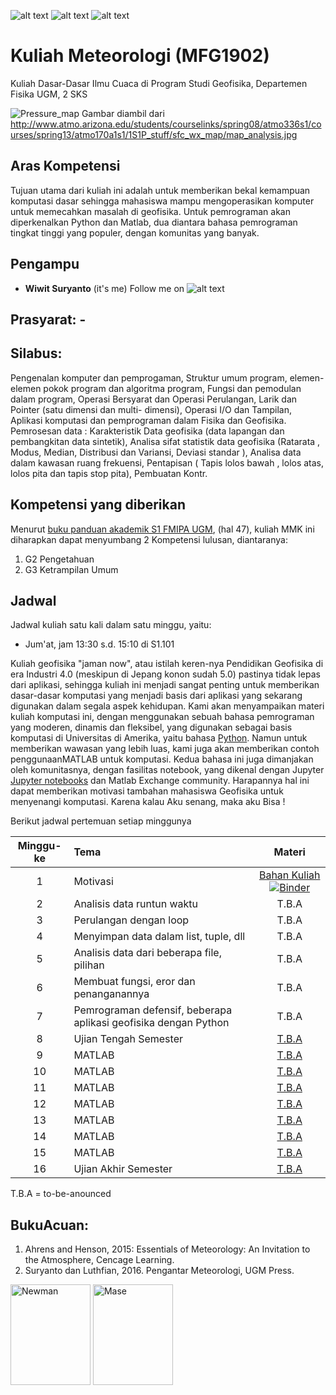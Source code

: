 ![alt text][1.1]
![alt text][2.1]
![alt text][3.1]

[1.1]: http://i.imgur.com/tXSoThF.png 
[2.1]: http://i.imgur.com/P3YfQoD.png 
[3.1]: http://i.imgur.com/yCsTjba.png 

# Kuliah Meteorologi (MFG1902)
Kuliah Dasar-Dasar Ilmu Cuaca di Program Studi Geofisika, Departemen Fisika UGM, 2 SKS

![Pressure_map](http://www.atmo.arizona.edu/students/courselinks/spring08/atmo336s1/courses/spring13/atmo170a1s1/1S1P_stuff/sfc_wx_map/map_analysis.jpg)
Gambar diambil dari http://www.atmo.arizona.edu/students/courselinks/spring08/atmo336s1/courses/spring13/atmo170a1s1/1S1P_stuff/sfc_wx_map/map_analysis.jpg
## Aras Kompetensi
Tujuan utama dari kuliah ini adalah untuk memberikan bekal kemampuan komputasi dasar sehingga mahasiswa mampu mengoperasikan komputer untuk memecahkan masalah di geofisika. Untuk pemrograman akan diperkenalkan Python dan Matlab, dua diantara bahasa pemrograman tingkat tinggi yang populer, dengan komunitas yang banyak. 

## Pengampu
- **Wiwit Suryanto** (it's me)
Follow me on ![alt text][1.1]

## Prasyarat: -
## **Silabus**: 
Pengenalan komputer dan pemprogaman, Struktur umum program, elemen-elemen pokok program dan algoritma program, Fungsi dan pemodulan dalam program, Operasi Bersyarat dan Operasi Perulangan, Larik dan Pointer (satu dimensi dan multi- dimensi), Operasi I/O dan Tampilan, Aplikasi komputasi dan pemprograman dalam Fisika dan Geofisika. Pemrosesan data : Karakteristik Data geofisika (data lapangan dan pembangkitan data sintetik), Analisa sifat statistik data geofisika (Ratarata , Modus, Median, Distribusi dan Variansi, Deviasi standar ), Analisa data dalam kawasan ruang frekuensi, Pentapisan ( Tapis lolos bawah , lolos atas, lolos pita dan tapis stop pita), Pembuatan Kontr.

## Kompetensi yang diberikan

Menurut [buku panduan akademik S1 FMIPA UGM](http://mipa.ugm.ac.id/file/kurikulum-s1-s2-dan-s3/), (hal 47), kuliah MMK ini diharapkan dapat menyumbang 2 Kompetensi lulusan, diantaranya:
1. G2 Pengetahuan
2. G3 Ketrampilan Umum


## Jadwal

Jadwal kuliah satu kali dalam satu minggu, yaitu:
- Jum'at, jam 13:30 s.d. 15:10 di S1.101

Kuliah geofisika "jaman now", atau istilah keren-nya Pendidikan Geofisika di era Industri 4.0 (meskipun di Jepang konon sudah 5.0) pastinya tidak lepas dari aplikasi, sehingga kuliah ini menjadi sangat penting untuk memberikan dasar-dasar komputasi yang menjadi basis dari aplikasi yang sekarang digunakan dalam segala aspek kehidupan. Kami akan menyampaikan materi kuliah komputasi ini, dengan menggunakan sebuah bahasa pemrograman yang moderen, dinamis dan fleksibel, yang digunakan sebagai basis komputasi di Universitas di Amerika, yaitu bahasa [Python](http://python.org). Namun untuk memberikan wawasan yang lebih luas, kami juga akan memberikan contoh penggunaanMATLAB untuk komputasi. Kedua bahasa ini juga dimanjakan oleh komunitasnya, dengan fasilitas notebook, yang dikenal dengan Jupyter [Jupyter notebooks](http://jupyter.org/) dan Matlab Exchange community. Harapannya hal ini dapat memberikan motivasi tambahan mahasiswa Geofisika untuk menyenangi komputasi. Karena kalau Aku senang, maka aku Bisa ! 

Berikut jadwal pertemuan setiap minggunya

| Minggu-ke | Tema                                 | Materi |
|:------:|:-------------------------------------|:-------:|
| 1     | Motivasi | [Bahan Kuliah](https://nbviewer.jupyter.org/github/maswiet/Kuliah_Seismologi/blob/master/Untitled1.ipynb) [![Binder](https://mybinder.org/badge_logo.svg)](https://mybinder.org/v2/gh/maswiet/Kuliah_Seismologi/master?filepath=Untitled1.ipynb) |
| 2     | Analisis data runtun waktu | T.B.A |
| 3    | Perulangan dengan loop | T.B.A |
| 4     | Menyimpan data dalam list, tuple, dll | T.B.A |
| 5     | Analisis data dari beberapa file, pilihan | T.B.A |
| 6     | Membuat fungsi, eror dan penanganannya | T.B.A |
| 7     | Pemrograman defensif, beberapa aplikasi geofisika dengan Python |  T.B.A |
| 8     | Ujian Tengah Semester | [T.B.A](#) |
| 9     | MATLAB| [T.B.A](#) |
| 10     | MATLAB | [T.B.A](#) |
| 11     | MATLAB | [T.B.A](#) |
| 12     | MATLAB | [T.B.A](#) |
| 13     | MATLAB | [T.B.A](#) |
| 14     | MATLAB | [T.B.A](#) |
| 15     | MATLAB | [T.B.A](#) |
| 16     | Ujian Akhir Semester | [T.B.A](#) |

T.B.A = to-be-anounced 


## BukuAcuan:
1. Ahrens and Henson, 2015: Essentials of Meteorology: An Invitation to the Atmosphere, Cencage Learning.
2. Suryanto dan Luthfian, 2016. Pengantar Meteorologi, UGM Press.


<img src="https://images-na.ssl-images-amazon.com/images/I/41K-QKTh1dL._SX389_BO1,204,203,200_.jpg" width=128px height=161px alt='Newman'> <img src="https://ecs7.tokopedia.net/img/product-1/2018/8/20/4785186/4785186_c7275fe4-e357-497d-b0a6-55cc352fce24_512_653.png" width=128px height=161px alt='Mase'>
